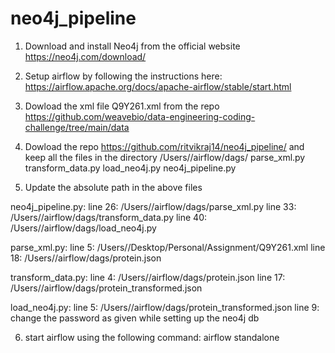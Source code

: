 # neo4j_pipeline

1. Download and install Neo4j from the official website https://neo4j.com/download/
2. Setup airflow by following the instructions here: https://airflow.apache.org/docs/apache-airflow/stable/start.html
3. Dowload the xml file Q9Y261.xml from the repo https://github.com/weavebio/data-engineering-coding-challenge/tree/main/data
4. Dowload the repo https://github.com/ritvikraj14/neo4j_pipeline/ and keep all the files in the directory /Users/<username>/airflow/dags/
        parse_xml.py
        transform_data.py
        load_neo4j.py
        neo4j_pipeline.py


5. Update the absolute path in the above files

neo4j_pipeline.py:
        line 26: /Users/<username>/airflow/dags/parse_xml.py
        line 33: /Users/<username>/airflow/dags/transform_data.py
        line 40: /Users/<username>/airflow/dags/load_neo4j.py

parse_xml.py:
        line 5: /Users/<username>/Desktop/Personal/Assignment/Q9Y261.xml
        line 18: /Users/<username>/airflow/dags/protein.json

transform_data.py:
        line 4: /Users/<username>/airflow/dags/protein.json
        line 17: /Users/<username>/airflow/dags/protein_transformed.json

load_neo4j.py:
        line 5: /Users/<username>/airflow/dags/protein_transformed.json
        line 9: change the password as given while setting up the neo4j db


6. start airflow using the following command:
        airflow standalone
